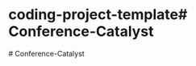 # coding-project-template#   C o n f e r e n c e - C a t a l y s t  
 #   C o n f e r e n c e - C a t a l y s t  
 